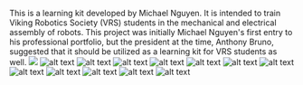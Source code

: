 This is a learning kit developed by Michael Nguyen. It is intended to train Viking Robotics
Society (VRS) students in the mechanical and electrical assembly of robots. This project was initially
Michael Nguyen's first entry to his professional portfolio, but the president at the time, Anthony
Bruno, suggested that it should be utilized as a learning kit for VRS students as well.
[![](http://img.youtube.com/vi/XiWULx6cqs4/0.jpg)](http://www.youtube.com/watch?v=XiWULx6cqs4 "")
![alt text](https://github.com/pdx-robotics/VRS-Learning-Kit/blob/main/photos/SWview1.png) 
![alt text](https://github.com/pdx-robotics/VRS-Learning-Kit/blob/main/photos/realView1.jpg)
![alt text](https://github.com/pdx-robotics/VRS-Learning-Kit/blob/main/photos/SWview2.png)
![alt text](https://github.com/pdx-robotics/VRS-Learning-Kit/blob/main/photos/realView2.jpg)
![alt text](https://github.com/pdx-robotics/VRS-Learning-Kit/blob/main/photos/SWview3.png)
![alt text](https://github.com/pdx-robotics/VRS-Learning-Kit/blob/main/photos/realView3.jpg)
![alt text](https://github.com/pdx-robotics/VRS-Learning-Kit/blob/main/photos/SWview4.png)
![alt text](https://github.com/pdx-robotics/VRS-Learning-Kit/blob/main/photos/realView4.jpg)
![alt text](https://github.com/pdx-robotics/VRS-Learning-Kit/blob/main/photos/SWview5.png)
![alt text](https://github.com/pdx-robotics/VRS-Learning-Kit/blob/main/photos/realView5.jpg)
![alt text](https://github.com/pdx-robotics/VRS-Learning-Kit/blob/main/photos/SWview6.png)
![alt text](https://github.com/pdx-robotics/VRS-Learning-Kit/blob/main/photos/realView6.jpg)

